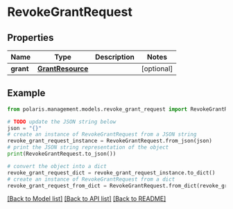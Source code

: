 <!--

 Copyright (c) 2024 Snowflake Computing Inc.
 
 Licensed under the Apache License, Version 2.0 (the "License");
 you may not use this file except in compliance with the License.
 You may obtain a copy of the License at
 
      http://www.apache.org/licenses/LICENSE-2.0
 
 Unless required by applicable law or agreed to in writing, software
 distributed under the License is distributed on an "AS IS" BASIS,
 WITHOUT WARRANTIES OR CONDITIONS OF ANY KIND, either express or implied.
 See the License for the specific language governing permissions and
 limitations under the License.

-->
# RevokeGrantRequest

## Properties

Name | Type | Description | Notes
------------ | ------------- | ------------- | -------------
**grant** | [**GrantResource**](GrantResource.md) |  | [optional] 

## Example

```python
from polaris.management.models.revoke_grant_request import RevokeGrantRequest

# TODO update the JSON string below
json = "{}"
# create an instance of RevokeGrantRequest from a JSON string
revoke_grant_request_instance = RevokeGrantRequest.from_json(json)
# print the JSON string representation of the object
print(RevokeGrantRequest.to_json())

# convert the object into a dict
revoke_grant_request_dict = revoke_grant_request_instance.to_dict()
# create an instance of RevokeGrantRequest from a dict
revoke_grant_request_from_dict = RevokeGrantRequest.from_dict(revoke_grant_request_dict)
```
[[Back to Model list]](../README.md#documentation-for-models) [[Back to API list]](../README.md#documentation-for-api-endpoints) [[Back to README]](../README.md)


